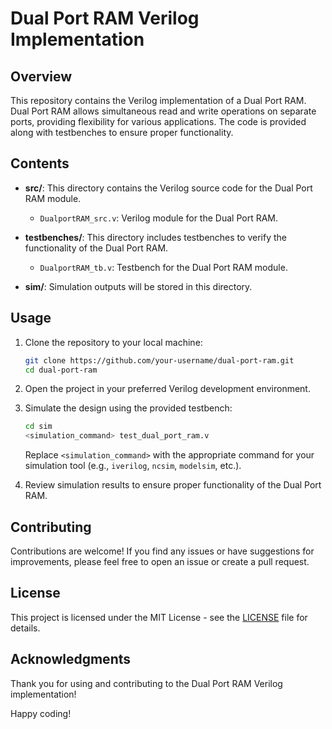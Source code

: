# Dual Port RAM Verilog Implementation

## Overview

This repository contains the Verilog implementation of a Dual Port RAM. Dual Port RAM allows simultaneous read and write operations on separate ports, providing flexibility for various applications. The code is provided along with testbenches to ensure proper functionality.

## Contents

- **src/**: This directory contains the Verilog source code for the Dual Port RAM module.
  - `DualportRAM_src.v`: Verilog module for the Dual Port RAM.
  
- **testbenches/**: This directory includes testbenches to verify the functionality of the Dual Port RAM.
  - `DualportRAM_tb.v`: Testbench for the Dual Port RAM module.

- **sim/**: Simulation outputs will be stored in this directory.

## Usage

1. Clone the repository to your local machine:

    ```bash
    git clone https://github.com/your-username/dual-port-ram.git
    cd dual-port-ram
    ```

2. Open the project in your preferred Verilog development environment.

3. Simulate the design using the provided testbench:

    ```bash
    cd sim
    <simulation_command> test_dual_port_ram.v
    ```

   Replace `<simulation_command>` with the appropriate command for your simulation tool (e.g., `iverilog`, `ncsim`, `modelsim`, etc.).

4. Review simulation results to ensure proper functionality of the Dual Port RAM.

## Contributing

Contributions are welcome! If you find any issues or have suggestions for improvements, please feel free to open an issue or create a pull request.

## License

This project is licensed under the MIT License - see the [LICENSE](LICENSE) file for details.

## Acknowledgments

Thank you for using and contributing to the Dual Port RAM Verilog implementation!

Happy coding!

